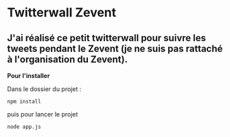 # Twitterwall Zevent

## J'ai réalisé ce petit twitterwall pour suivre les tweets pendant le Zevent (je ne suis pas rattaché à l'organisation du Zevent).

**Pour l'installer**

Dans le dossier du projet : 
```
npm install
```
puis pour lancer le projet
```
node app.js
```
